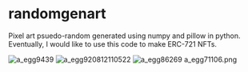 # randomgenart
Pixel art psuedo-random generated using numpy and pillow in python. Eventually, I would like to use this code to make ERC-721 NFTs.


![a_egg9439](https://user-images.githubusercontent.com/77079130/158903725-8a6fa40c-0872-47fe-8e6d-3c61efa6359f.png)
![a_egg920812110522](https://user-images.githubusercontent.com/77079130/158903837-08bc3d1c-aad6-44f5-97f6-96931bdc856c.png)
![a_egg86269](https://user-images.githubusercontent.com/77079130/158903904-bec6b3b1-0822-41d1-9914-5960a1b26285.png)
a_egg71106.png
